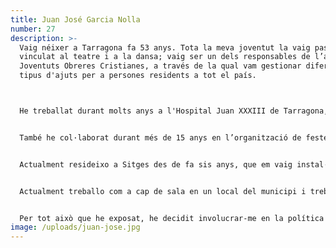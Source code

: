 ```yaml
---
title: Juan José Garcia Nolla
number: 27
description: >-
  Vaig néixer a Tarragona fa 53 anys. Tota la meva joventut la vaig passar
  vinculat al teatre i a la dansa; vaig ser un dels responsables de l’associació
  Joventuts Obreres Cristianes, a través de la qual vam gestionar diferents
  tipus d'ajuts per a persones residents a tot el país.



  He treballat durant molts anys a l'Hospital Juan XXXIII de Tarragona, com a gestor de serveis externs, la resta del meu temps l’ocupava en l'organització d'esdeveniments i rutes de sortides, per a una associació dedicada a la cura del medi ambient. Aquestes activitats anaven adreçades especialment a nens i adolescents, amb l'objectiu d’orientar-los en la importància de la cura del medi que ens envolta i el nostre entorn.


  També he col·laborat durant més de 15 anys en l’organització de festes a la meva ciutat, Tarragona, on he dirigit un grup d’acompanyament de Majorettes amb el seu respectiu grup de tambors i cornetes, amb els que hem actuat a diferents punts de la geografia peninsular. He regentat a Tarragona un local d’oci nocturn durant quatre anys.


  Actualment resideixo a Sitges des de fa sis anys, que em vaig instal·lar a aquesta ciutat, que tant m’ha aportat personalment i a la que em sento molt vinculat emocionalment.


  Actualment treballo com a cap de sala en un local del municipi i treballo en una empresa d’oci nocturn, on col·laboro en la gestió de diversos esdeveniments i espectacles.


  Per tot això que he exposat, he decidit involucrar-me en la política d’aquesta ciutat, acompanyat per un grup de persones a les que admiro i respecto profundament. Amb ells estic convençut que formarem un gran equip, amb l’objectiu de millorar-ne les condicions actuals diferents àmbits, per fer més acollidora aquesta ciutat, si és possible, a la qual li dec tantes coses.
image: /uploads/juan-jose.jpg
---
```

